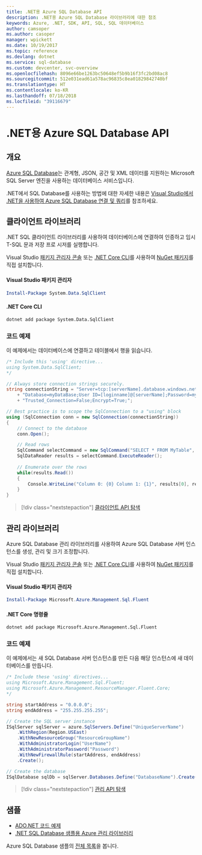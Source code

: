 ```yaml
---
title: .NET용 Azure SQL Database API
description: .NET용 Azure SQL Database 라이브러리에 대한 참조
keywords: Azure, .NET, SDK, API, SQL, SQL 데이터베이스
author: camsoper
ms.author: casoper
manager: wpickett
ms.date: 10/19/2017
ms.topic: reference
ms.devlang: dotnet
ms.service: sql-database
ms.custom: devcenter, svc-overview
ms.openlocfilehash: 8096e66be1263bc50648ef5b9b16f3fc2bd08ac8
ms.sourcegitcommit: 512e031ead61a578ac96835c8ea01829842740bf
ms.translationtype: HT
ms.contentlocale: ko-KR
ms.lasthandoff: 07/18/2018
ms.locfileid: "39116679"
---
```

# <a name="azure-sql-database-apis-for-net"></a>.NET용 Azure SQL Database API

## <a name="overview"></a>개요

[Azure SQL Database](https://docs.microsoft.com/azure/sql-database/sql-database-technical-overview)는 관계형, JSON, 공간 및 XML 데이터를 지원하는 Microsoft SQL Server 엔진을 사용하는 데이터베이스 서비스입니다. 

.NET에서 SQL Database를 사용하는 방법에 대한 자세한 내용은 [Visual Studio에서 .NET을 사용하여 Azure SQL Database 연결 및 쿼리](https://docs.microsoft.com/azure/sql-database/sql-database-connect-query-dotnet-visual-studio)를 참조하세요.

## <a name="client-library"></a>클라이언트 라이브러리

.NET SQL 클라이언트 라이브러리를 사용하여 데이터베이스에 연결하여 인증하고 임시 T-SQL 문과 저장 프로 시저를 실행합니다.

Visual Studio [패키지 관리자 콘솔](https://docs.microsoft.com/nuget/tools/package-manager-console) 또는 [.NET Core CLI](https://docs.microsoft.com/dotnet/core/tools/dotnet-add-package)를 사용하여 [NuGet 패키지]( https://www.nuget.org/packages/System.Data.SqlClient)를 직접 설치합니다.

#### <a name="visual-studio-package-manager"></a>Visual Studio 패키지 관리자

```powershell
Install-Package System.Data.SqlClient
```

#### <a name="net-core-cli"></a>.NET Core CLI

```bash
dotnet add package System.Data.SqlClient
```

### <a name="code-example"></a>코드 예제

이 예제에서는 데이터베이스에 연결하고 테이블에서 행을 읽습니다.

```csharp
/* Include this 'using' directive...
using System.Data.SqlClient;
*/

// Always store connection strings securely. 
string connectionString = "Server=tcp:[serverName].database.windows.net;" 
    + "Database=myDataBase;User ID=[loginname]@[serverName];Password=myPassword;"
    + "Trusted_Connection=False;Encrypt=True;";

// Best practice is to scope the SqlConnection to a "using" block
using (SqlConnection conn = new SqlConnection(connectionString))
{
    // Connect to the database
    conn.Open();

    // Read rows
    SqlCommand selectCommand = new SqlCommand("SELECT * FROM MyTable", conn);
    SqlDataReader results = selectCommand.ExecuteReader();
    
    // Enumerate over the rows
    while(results.Read())
    {
        Console.WriteLine("Column 0: {0} Column 1: {1}", results[0], results[1]);
    }
}
```

> [!div class="nextstepaction"]
> [클라이언트 API 탐색](/dotnet/api/overview/azure/sql/client)

## <a name="management-library"></a>관리 라이브러리

Azure SQL Database 관리 라이브러리를 사용하여 Azure SQL Database 서버 인스턴스를 생성, 관리 및 크기 조정합니다.

Visual Studio [패키지 관리자 콘솔](https://docs.microsoft.com/nuget/tools/package-manager-console) 또는 [.NET Core CLI](https://docs.microsoft.com/dotnet/core/tools/dotnet-add-package)를 사용하여 [NuGet 패키지](https://www.nuget.org/packages/Microsoft.Azure.Management.Sql.Fluent/)를 직접 설치합니다.

#### <a name="visual-studio-package-manager"></a>Visual Studio 패키지 관리자

```powershell
Install-Package Microsoft.Azure.Management.Sql.Fluent
``` 

#### <a name="net-core-command-line"></a>.NET Core 명령줄

```bash
dotnet add package Microsoft.Azure.Management.Sql.Fluent
```

### <a name="code-example"></a>코드 예제

이 예제에서는 새 SQL Database 서버 인스턴스를 만든 다음 해당 인스턴스에 새 데이터베이스를 만듭니다.

```csharp
/* Include these 'using' directives...
using Microsoft.Azure.Management.Sql.Fluent;
using Microsoft.Azure.Management.ResourceManager.Fluent.Core;
*/

string startAddress = "0.0.0.0";
string endAddress = "255.255.255.255";

// Create the SQL server instance
ISqlServer sqlServer = azure.SqlServers.Define("UniqueServerName")
    .WithRegion(Region.USEast)
    .WithNewResourceGroup("ResourceGroupName")
    .WithAdministratorLogin("UserName")
    .WithAdministratorPassword("Password")
    .WithNewFirewallRule(startAddress, endAddress)
    .Create();

// Create the database
ISqlDatabase sqlDb = sqlServer.Databases.Define("DatabaseName").Create();
```

> [!div class="nextstepaction"]
> [관리 API 탐색](/dotnet/api/overview/azure/sql/management)

## <a name="samples"></a>샘플

- [ADO.NET 코드 예제](/dotnet/framework/data/adonet/ado-net-code-examples)
- [.NET SQL Database 샘플용 Azure 관리 라이브러리](/dotnet/azure/dotnet-sdk-azure-sql-database-samples)

Azure SQL Database 샘플의 [전체 목록](https://azure.microsoft.com/resources/samples/?platform=dotnet&term=sql+database)을 봅니다.

